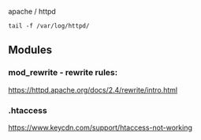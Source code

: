 apache / httpd



```
tail -f /var/log/httpd/
```

## Modules

### mod_rewrite - rewrite rules:

https://httpd.apache.org/docs/2.4/rewrite/intro.html



### .htaccess

https://www.keycdn.com/support/htaccess-not-working

<disqus/>